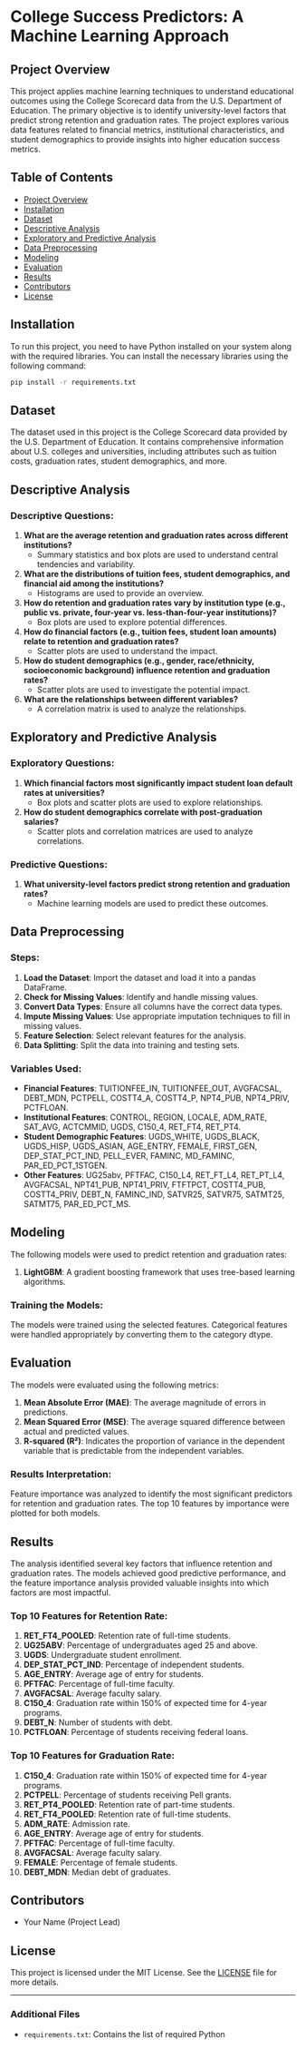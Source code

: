 
# College Success Predictors: A Machine Learning Approach

## Project Overview

This project applies machine learning techniques to understand educational outcomes using the College Scorecard data from the U.S. Department of Education. The primary objective is to identify university-level factors that predict strong retention and graduation rates. The project explores various data features related to financial metrics, institutional characteristics, and student demographics to provide insights into higher education success metrics.

## Table of Contents
- [Project Overview](#project-overview)
- [Installation](#installation)
- [Dataset](#dataset)
- [Descriptive Analysis](#descriptive-analysis)
- [Exploratory and Predictive Analysis](#exploratory-and-predictive-analysis)
- [Data Preprocessing](#data-preprocessing)
- [Modeling](#modeling)
- [Evaluation](#evaluation)
- [Results](#results)
- [Contributors](#contributors)
- [License](#license)

## Installation

To run this project, you need to have Python installed on your system along with the required libraries. You can install the necessary libraries using the following command:

```bash
pip install -r requirements.txt
```

## Dataset

The dataset used in this project is the College Scorecard data provided by the U.S. Department of Education. It contains comprehensive information about U.S. colleges and universities, including attributes such as tuition costs, graduation rates, student demographics, and more.

## Descriptive Analysis

### Descriptive Questions:
1. **What are the average retention and graduation rates across different institutions?**
   - Summary statistics and box plots are used to understand central tendencies and variability.
2. **What are the distributions of tuition fees, student demographics, and financial aid among the institutions?**
   - Histograms are used to provide an overview.
3. **How do retention and graduation rates vary by institution type (e.g., public vs. private, four-year vs. less-than-four-year institutions)?**
   - Box plots are used to explore potential differences.
4. **How do financial factors (e.g., tuition fees, student loan amounts) relate to retention and graduation rates?**
   - Scatter plots are used to understand the impact.
5. **How do student demographics (e.g., gender, race/ethnicity, socioeconomic background) influence retention and graduation rates?**
   - Scatter plots are used to investigate the potential impact.
6. **What are the relationships between different variables?**
   - A correlation matrix is used to analyze the relationships.

## Exploratory and Predictive Analysis

### Exploratory Questions:
1. **Which financial factors most significantly impact student loan default rates at universities?**
   - Box plots and scatter plots are used to explore relationships.
2. **How do student demographics correlate with post-graduation salaries?**
   - Scatter plots and correlation matrices are used to analyze correlations.

### Predictive Questions:
1. **What university-level factors predict strong retention and graduation rates?**
   - Machine learning models are used to predict these outcomes.

## Data Preprocessing

### Steps:
1. **Load the Dataset**: Import the dataset and load it into a pandas DataFrame.
2. **Check for Missing Values**: Identify and handle missing values.
3. **Convert Data Types**: Ensure all columns have the correct data types.
4. **Impute Missing Values**: Use appropriate imputation techniques to fill in missing values.
5. **Feature Selection**: Select relevant features for the analysis.
6. **Data Splitting**: Split the data into training and testing sets.

### Variables Used:
- **Financial Features**: TUITIONFEE_IN, TUITIONFEE_OUT, AVGFACSAL, DEBT_MDN, PCTPELL, COSTT4_A, COSTT4_P, NPT4_PUB, NPT4_PRIV, PCTFLOAN.
- **Institutional Features**: CONTROL, REGION, LOCALE, ADM_RATE, SAT_AVG, ACTCMMID, UGDS, C150_4, RET_FT4, RET_PT4.
- **Student Demographic Features**: UGDS_WHITE, UGDS_BLACK, UGDS_HISP, UGDS_ASIAN, AGE_ENTRY, FEMALE, FIRST_GEN, DEP_STAT_PCT_IND, PELL_EVER, FAMINC, MD_FAMINC, PAR_ED_PCT_1STGEN.
- **Other Features**: UG25abv, PFTFAC, C150_L4, RET_FT_L4, RET_PT_L4, AVGFACSAL, NPT41_PUB, NPT41_PRIV, FTFTPCT, COSTT4_PUB, COSTT4_PRIV, DEBT_N, FAMINC_IND, SATVR25, SATVR75, SATMT25, SATMT75, PAR_ED_PCT_MS.

## Modeling

The following models were used to predict retention and graduation rates:

1. **LightGBM**: A gradient boosting framework that uses tree-based learning algorithms.

### Training the Models:

The models were trained using the selected features. Categorical features were handled appropriately by converting them to the category dtype.

## Evaluation

The models were evaluated using the following metrics:

1. **Mean Absolute Error (MAE)**: The average magnitude of errors in predictions.
2. **Mean Squared Error (MSE)**: The average squared difference between actual and predicted values.
3. **R-squared (R²)**: Indicates the proportion of variance in the dependent variable that is predictable from the independent variables.

### Results Interpretation:

Feature importance was analyzed to identify the most significant predictors for retention and graduation rates. The top 10 features by importance were plotted for both models.

## Results

The analysis identified several key factors that influence retention and graduation rates. The models achieved good predictive performance, and the feature importance analysis provided valuable insights into which factors are most impactful.

### Top 10 Features for Retention Rate:
1. **RET_FT4_POOLED**: Retention rate of full-time students.
2. **UG25ABV**: Percentage of undergraduates aged 25 and above.
3. **UGDS**: Undergraduate student enrollment.
4. **DEP_STAT_PCT_IND**: Percentage of independent students.
5. **AGE_ENTRY**: Average age of entry for students.
6. **PFTFAC**: Percentage of full-time faculty.
7. **AVGFACSAL**: Average faculty salary.
8. **C150_4**: Graduation rate within 150% of expected time for 4-year programs.
9. **DEBT_N**: Number of students with debt.
10. **PCTFLOAN**: Percentage of students receiving federal loans.

### Top 10 Features for Graduation Rate:
1. **C150_4**: Graduation rate within 150% of expected time for 4-year programs.
2. **PCTPELL**: Percentage of students receiving Pell grants.
3. **RET_PT4_POOLED**: Retention rate of part-time students.
4. **RET_FT4_POOLED**: Retention rate of full-time students.
5. **ADM_RATE**: Admission rate.
6. **AGE_ENTRY**: Average age of entry for students.
7. **PFTFAC**: Percentage of full-time faculty.
8. **AVGFACSAL**: Average faculty salary.
9. **FEMALE**: Percentage of female students.
10. **DEBT_MDN**: Median debt of graduates.

## Contributors

- Your Name (Project Lead)

## License

This project is licensed under the MIT License. See the [LICENSE](LICENSE) file for more details.

---

### Additional Files

- `requirements.txt`: Contains the list of required Python
